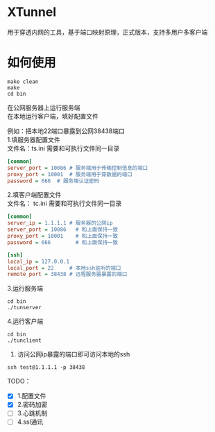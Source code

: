 # XTunnel  
用于穿透内网的工具，基于端口映射原理，正式版本，支持多用户多客户端  

# 如何使用  
```shell
make clean
make
cd bin
```
在公网服务器上运行服务端  
在本地运行客户端，填好配置文件  

例如：把本地22端口暴露到公网38438端口  
1.填服务器配置文件  
文件名：ts.ini 需要和可执行文件同一目录
```ini
[common]
server_port = 10086 # 服务端用于传输控制信息的端口
proxy_port = 10001  # 服务端用于穿数据的端口
password = 666  # 服务端认证密码
```
2.填客户端配置文件  
文件名： tc.ini 需要和可执行文件同一目录
```ini
[common]
server_ip = 1.1.1.1 # 服务器的公网ip
server_port = 10086   # 和上面保持一致
proxy_port = 10001    # 和上面保持一致
password = 666        # 和上面保持一致

[ssh]
local_ip = 127.0.0.1
local_port = 22     # 本地ssh监听的端口
remote_port = 38438 # 远程服务器暴露的端口
```

3.运行服务端  
```shell
cd bin
./tunserver
```

4.运行客户端
```shell
cd bin
./tunclient
```

1. 访问公网ip暴露的端口即可访问本地的ssh
```shell
ssh test@1.1.1.1 -p 38438
```

TODO：  
- [x] 1.配置文件  
- [x] 2.密码加密  
- [ ] 3.心跳机制  
- [ ] 4.ssl通讯  
